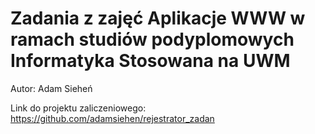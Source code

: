 # Zadania z zajęć Aplikacje WWW w ramach studiów podyplomowych Informatyka Stosowana na UWM
Autor: Adam Sieheń

Link do projektu zaliczeniowego: https://github.com/adamsiehen/rejestrator_zadan
